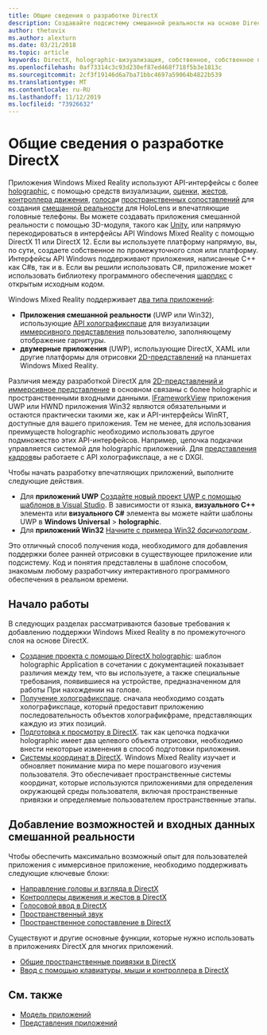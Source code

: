 ```yaml
---
title: Общие сведения о разработке DirectX
description: Создавайте подсистему смешанной реальности на основе DirectX с помощью интерфейсов API Windows Mixed Reality напрямую.
author: thetuvix
ms.author: alexturn
ms.date: 03/21/2018
ms.topic: article
keywords: DirectX, holographic-визуализация, собственное, собственное приложение, WinRT, приложение WinRT, API платформы, настраиваемое подсистема, по промежуточного слоя
ms.openlocfilehash: 0af73314c3c93d230ef87ed468f718f5b3e1813c
ms.sourcegitcommit: 2cf3f19146d6a7ba71bbc4697a59064b4822b539
ms.translationtype: MT
ms.contentlocale: ru-RU
ms.lasthandoff: 11/12/2019
ms.locfileid: "73926632"
---
```

# <a name="directx-development-overview"></a>Общие сведения о разработке DirectX


Приложения Windows Mixed Reality используют API-интерфейсы с более [holographic](rendering.md), с помощью средств визуализации, [оценки,](gaze-and-commit.md) [жестов](gaze-and-commit.md#composite-gestures), [контроллера движения](motion-controllers.md), [голоса](voice-input.md)и [пространственных сопоставлений](spatial-mapping.md) для создания [смешанной реальности](mixed-reality.md) для HoloLens и впечатляющие головные телефоны. Вы можете создавать приложения смешанной реальности с помощью 3D-модуля, такого как [Unity](unity-development-overview.md), или напрямую перекодироваться в интерфейсы API Windows Mixed Reality с помощью DirectX 11 или DirectX 12. Если вы используете платформу напрямую, вы, по сути, создаете собственное по промежуточного слоя или платформу. Интерфейсы API Windows поддерживают приложения, написанные C++ как C#в, так и в. Если вы решили использовать C#, приложение может использовать библиотеку программного обеспечения [шарпдкс](https://sharpdx.org/) с открытым исходным кодом.


Windows Mixed Reality поддерживает [два типа приложений](app-views.md):
* **Приложения смешанной реальности** (UWP или Win32), использующие [API холографикспаце](getting-a-holographicspace.md) для визуализации [иммерсивного представления](app-views.md) пользователю, заполняющему отображение гарнитуры.
* **двумерные приложения** (UWP), использующие DirectX, XAML или другие платформы для отрисовки [2D-представлений](app-views.md#2d-views) на планшетах Windows Mixed Reality.


Различия между разработкой DirectX для [2D-представлений и иммерсивное представление](app-views.md) в основном связаны с более holographic и пространственными входными данными. [IFrameworkView](https://msdn.microsoft.com/library/windows/apps/windows.applicationmodel.core.iframeworkview.aspx) приложения UWP или HWND приложения Win32 являются обязательными и остаются практически такими же, как и API-интерфейсы WinRT, доступные для вашего приложения. Тем не менее, для использования преимуществ holographic необходимо использовать другое подмножество этих API-интерфейсов. Например, цепочка подкачки управляется системой для holographic приложений. Для [представления кадров](rendering-in-directx.md)вы работаете с API холографикспаце, а не с DXGI.

Чтобы начать разработку впечатляющих приложений, выполните следующие действия.
* Для **приложений UWP** [Создайте новый проект UWP с помощью шаблонов в Visual Studio](creating-a-holographic-directx-project.md). В зависимости от языка, **визуального C++**  элемента или **визуального C#** элемента вы можете найти шаблоны UWP в **Windows Universal** > **holographic**.
* Для **приложений Win32** [Начните с примера Win32 *басичолограм* ](creating-a-holographic-directx-project.md#creating-a-win32-project).

Это отличный способ получения кода, необходимого для добавления поддержки более ранней отрисовки в существующее приложение или подсистему. Код и понятия представлены в шаблоне способом, знакомым любому разработчику интерактивного программного обеспечения в реальном времени.


## <a name="getting-started"></a>Начало работы

В следующих разделах рассматриваются базовые требования к добавлению поддержки Windows Mixed Reality в по промежуточного слоя на основе DirectX.

* [Создание проекта с помощью DirectX holographic](creating-a-holographic-directx-project.md): шаблон holographic Application в сочетании с документацией показывает различия между тем, что вы используете, а также специальные требования, появившиеся на устройстве, предназначенном для работы При нахождении на голове.
* [Получение холографикспаце](getting-a-holographicspace.md). сначала необходимо создать холографикспаце, который предоставит приложению последовательность объектов холографикфраме, представляющих каждую из этих позиций.
* [Подготовка к просмотру в DirectX](rendering-in-directx.md). так как цепочка подкачки holographic имеет два целевого объекта отрисовки, необходимо внести некоторые изменения в способ подготовки приложения.
* [Системы координат в DirectX](coordinate-systems-in-directx.md). Windows Mixed Reality изучает и обновляет понимание мира по мере пошагового изучения пользователя. Это обеспечивает пространственные системы координат, которые используются приложениями для определения окружающей среды пользователя, включая пространственные привязки и определяемые пользователем пространственные этапы.

## <a name="adding-mixed-reality-capabilities-and-inputs"></a>Добавление возможностей и входных данных смешанной реальности

Чтобы обеспечить максимально возможный опыт для пользователей приложения с иммерсивное приложение, необходимо поддерживать следующие ключевые блоки:

* [Направление головы и взгляда в DirectX](gaze-in-directx.md)
* [Контроллеры движения и жестов в DirectX](hands-and-motion-controllers-in-directx.md)
* [Голосовой ввод в DirectX](voice-input-in-directx.md)
* [Пространственный звук](https://docs.microsoft.com/windows/win32/coreaudio/spatial-sound)
* [Пространственное сопоставление в DirectX](spatial-mapping-in-directx.md)


Существуют и другие основные функции, которые нужно использовать в приложениях DirectX для многих приложений.

* [Общие пространственные привязки в DirectX](shared-spatial-anchors-in-directx.md)
* [Ввод с помощью клавиатуры, мыши и контроллера в DirectX](keyboard,-mouse,-and-controller-input-in-directx.md)

## <a name="see-also"></a>См. также
* [Модель приложений](app-model.md)
* [Представления приложений](app-views.md)
